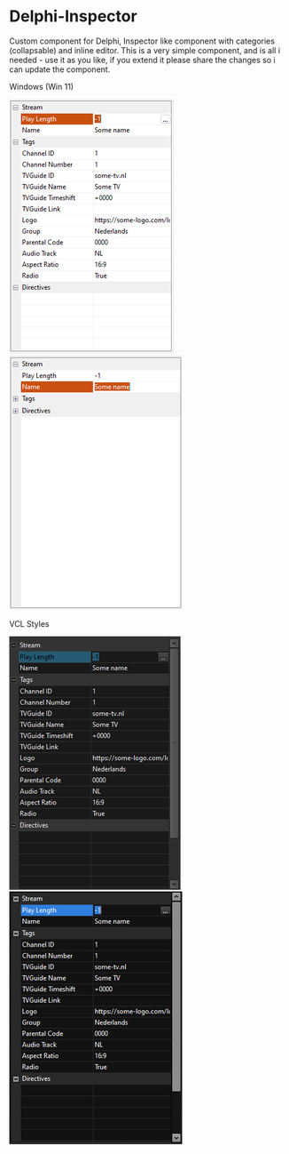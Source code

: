 # Delphi-Inspector
Custom component for Delphi, Inspector like component with categories (collapsable) and inline editor.
This is a very simple component, and is all i needed - use it as you like, if you extend it please share the changes so i can update the component.

Windows (Win 11)

![Screenshot 1 (Windows theme)](Screenshot-1.png)
![Screenshot 2 (Windows theme)](Screenshot-2.png)

VCL Styles

![Screenshot 3 (VCL Style)](Screenshot-3.png)
![Screenshot 4 (VCL Style)](Screenshot-4.png)
